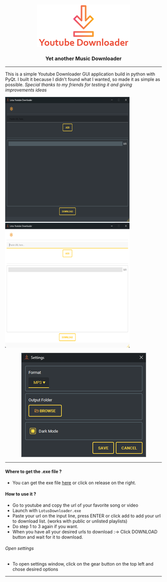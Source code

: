 <p align="center">
  <picture>
    <source media="(prefers-color-scheme: dark)" srcset="gui\static\img\logo_ydl.png">
    <img src="gui\static\img\logo_ydl.png">
  </picture>
</p>


<div align="center">
  <h3> Yet another Music Downloader</h3>
</div>

---

This is a simple Youtube Downloader GUI application build in python with PyQt. I built it because I didn't found what I wanted, so made it as simple as possible. _Special thanks to my friends for testing it and giving improvements ideas_ 

<div align="center">
  <p align="left">
    <picture>
      <source media="(prefers-color-scheme: dark)" srcset="gui/static/img/dl_dark.png">
      <img src="gui/static/img/dl_dark.png" width="400" height="400">
    </picture>
    <picture>
      <source media="(prefers-color-scheme: dark)" srcset="gui\static\img\dl_white.png">
      <img src="gui\static\img\dl_white.png" width="400" height="400">
    </picture>
  </p>
  
  <p align="center">
    <picture>
      <source media="(prefers-color-scheme: dark)" srcset="gui\static\img\dl_settings.png"">
      <img src="gui\static\img\dl_settings.png">
    </picture>
  </p>
</div>

<!-- ## Get the installer
### Simply go to the website [LL Youtube Downloader](https://yt-dl.lunar-lotus.com/) and click on "Download" -->

---
#### Where to get the .exe file ? 
- You can get the exe file [here](https://github.com/LenRenko/lotus-downloader-v2/releases) or click on release on the right.

#### How to use it ?
- Go to youtube and copy the url of your favorite song or video
- Launch with `LotusDownloader.exe`
- Paste your url on the input line, press ENTER or click add to add your url to download list. (works with public or unlisted playlists)
- Do step 1 to 3 again if you want. 
- When you have all your desired urls to download :-> Click DOWNLOAD button and wait for it to download. 

###### Open settings
- To open settings window, click on the gear button on the top left and chose desired options

---

